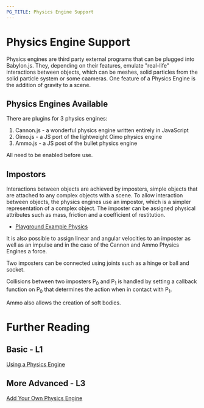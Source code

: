 ```yaml
---
PG_TITLE: Physics Engine Support
---
```


# Physics Engine Support

Physics engines are third party external programs that can be plugged into Babylon.js. They, depending on their features, emulate "real-life" interactions between objects, which can be meshes, solid particles from the solid particle system or some caameras. One feature of a Physics Engine is the addition of gravity to a scene.

## Physics Engines Available

There are plugins for 3 physics engines:

1. Cannon.js - a wonderful physics engine written entirely in JavaScript
2. Oimo.js - a JS port of the lightweight Oimo physics engine
3. Ammo.js - a JS post of the bullet physics engine

All need to be enabled before use.

## Impostors

Interactions between objects are achieved by imposters, simple objects that are attached to any complex objects with a scene. To allow interaction between objects, the physics engines use an impostor, which is a simpler representation of a complex object. The imposter can be assigned physical attributes such as mass, friction and a coefficient of restitution.

* [Playground Example Physics](https://www.babylonjs-playground.com/#BEFOO)

It is also possible to assign linear and angular velocities to an imposter as well as an impulse and in the case of the Cannon and Ammo Physics Engines a force.

Two imposters can be connected using joints such as a hinge or ball and socket.

Collisions between two imposters P<sub>0</sub> and P<sub>1</sub> is handled by setting a callback function on P<sub>0</sub> that determines the action when in contact with P<sub>1</sub>.

Ammo also allows the creation of soft bodies.

# Further Reading

## Basic - L1

[Using a Physics Engine](/How_To/Using_The_Physics_Engine)

## More Advanced - L3

[Add Your Own Physics Engine](/How_To/Adding_Your_Own_Physics_Engine_Plugin_to_Babylon.js)